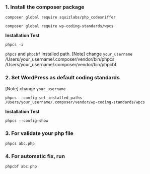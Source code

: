 ### 1. Install the composer package
```    
composer global require squizlabs/php_codesniffer
```
```
composer global require wp-coding-standards/wpcs
```
    
**Installation Test**
    
``` 
phpcs -i
```

`phpcs` and `phpcbf` installed path. [Note] change  `your_username`  
/Users/your_username/.composer/vendor/bin/phpcs  
/Users/your_username/.composer/vendor/bin/phpcbf

### 2. Set WordPress as default coding standards
[Note] change `your_username`
    
```
phpcs --config-set installed_paths /Users/your_username/.composer/vendor/wp-coding-standards/wpcs
```

**Installation Test**  
    
```
phpcs --config-show
```

### 3. For validate your php file
    
```
phpcs abc.php
```

### 4. For automatic fix, run

```
phpcbf abc.php
```
